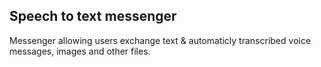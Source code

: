 ## Speech to text messenger
Messenger allowing users exchange text &amp; automaticly transcribed voice messages, images and other files. 
